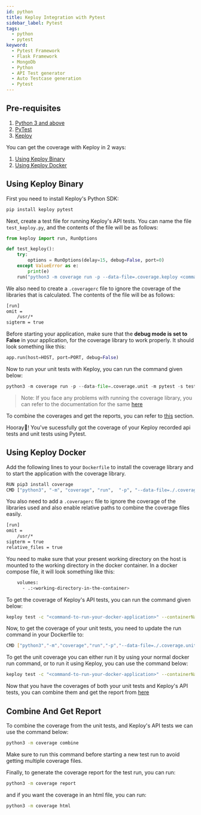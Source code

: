 ```yaml
---
id: python
title: Keploy Integration with Pytest
sidebar_label: Pytest
tags:
  - python
  - pytest
keyword:
  - Pytest Framework
  - Flask Framework
  - MongoDb
  - Python
  - API Test generator
  - Auto Testcase generation
  - Pytest
---
```


## Pre-requisites

1. [Python 3 and above](https://www.python.org/downloads/)
2. [PyTest](https://pypi.org/project/pytest/)
3. [Keploy](https://github.com/keploy/keploy?tab=readme-ov-file#-quick-installation)

You can get the coverage with Keploy in 2 ways:

1. [Using Keploy Binary](#Using-Keploy-Binary)
2. [Using Keploy Docker](#Using-Keploy-Docker)

## Using Keploy Binary

First you need to install Keploy's Python SDK:

```bash
pip install keploy pytest
```

Next, create a test file for running Keploy's API tests. You can name the file `test_keploy.py`, and the contents of the file will be as follows:

```python
from keploy import run, RunOptions

def test_keploy():
    try:
        options = RunOptions(delay=15, debug=False, port=0)
    except ValueError as e:
        print(e)
    run("python3 -m coverage run -p --data-file=.coverage.keploy <command-to-run-your-application>", options)
```

We also need to create a `.coveragerc` file to ignore the coverage of the libraries that is calculated. The contents of the file will be as follows:

```sh
[run]
omit =
    /usr/*
sigterm = true
```

Before starting your application, make sure that the **debug mode is set to False** in your application, for the coverage library to work properly. It should look something like this:

```python
app.run(host=HOST, port=PORT, debug=False)
```

Now to run your unit tests with Keploy, you can run the command given below:

```python
python3 -m coverage run -p --data-file=.coverage.unit -m pytest -s test_keploy.py <your-unit-test-file>
```

> Note: If you face any problems with running the coverage library, you can refer to the documentation for the same [here](https://coverage.readthedocs.io/en/7.4.2/cmd.html#execution-coverage-run)

To combine the coverages and get the reports, you can refer to [this](#combine-and-get-report) section.

Hooray🎉! You've sucessfully got the coverage of your Keploy recorded api tests and unit tests using Pytest.

## Using Keploy Docker

Add the following lines to your `Dockerfile` to install the coverage library and to start the application with the coverage library.

```bash
RUN pip3 install coverage
CMD ["python3", "-m", "coverage", "run",  "-p", "--data-file=./.coverage.unit", "<command-to-run-your-application>"]
```

You also need to add a `.coveragerc` file to ignore the coverage of the libraries used and also enable relative paths to combine the coverage files easily.

```bash
[run]
omit =
    /usr/*
sigterm = true
relative_files = true
```

You need to make sure that your present working directory on the host is mounted to the working directory in the docker container. In a docker compose file, it will look something like this:

```bash
    volumes:
      - .:<working-directory-in-the-container>
```

To get the coverage of Keploy's API tests, you can run the command given below:

```bash
keploy test -c "<command-to-run-your-docker-application>" --containerName=<container-name-on-which-tests-have-been-recorded> --buildDelay 100 --delay 10
```

Now, to get the coverage of your unit tests, you need to update the run command in your Dockerfile to:

```bash
CMD ["python3","-m","coverage","run","-p","--data-file=./.coverage.unit","-m","pytest","test_app.py"]
```

To get the unit coverage you can either run it by using your normal docker run command, or to run it using Keploy, you can use the command below:

```bash
keploy test -c "<command-to-run-your-docker-application>" --containerName=<container-name-on-which-tests-have-been-recorded> --buildDelay 100 --delay 10
```

Now that you have the coverages of both your unit tests and Keploy's API tests, you can combine them and get the report from [here](#combine-and-get-report)

## Combine And Get Report

To combine the coverage from the unit tests, and Keploy's API tests we can use the command below:

```bash
python3 -m coverage combine
```

Make sure to run this command before starting a new test run to avoid getting multiple coverage files.

Finally, to generate the coverage report for the test run, you can run:

```bash
python3 -m coverage report
```

and if you want the coverage in an html file, you can run:

```bash
python3 -m coverage html
```

